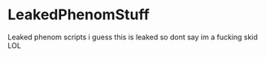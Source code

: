 # LeakedPhenomStuff
Leaked phenom scripts i guess
this is leaked so dont say im a fucking skid LOL

